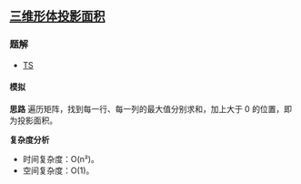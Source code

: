 ## [三维形体投影面积](https://leetcode-cn.com/problems/projection-area-of-3d-shapes/)

### 题解
+ [TS](../../ts/896/883.ts)

#### 模拟
**思路**
遍历矩阵，找到每一行、每一列的最大值分别求和，加上大于 0 的位置，即为投影面积。

**复杂度分析**
+ 时间复杂度：O(n²)。
+ 空间复杂度：O(1)。